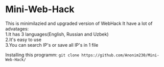 <h1>Mini-Web-Hack</h1>
<p>This is minimilazied and upgraded version of WebHack
It have a lot of advatages:<br/>
1.It has 3 languages(English, Russian and Uzbek)<br/>
2.It's easy to use<br/>
3.You can search IP's or save all IP's in 1 file<br/></p>
Installing this programm:
<code>git clone https://github.com/Anonim230/Mini-Web-Hack/</code>
